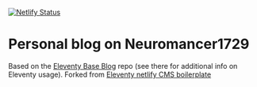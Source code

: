 [![Netlify Status](https://api.netlify.com/api/v1/badges/bbf28a84-4bdb-407b-a2fa-32628d27fa3d/deploy-status)](https://app.netlify.com/sites/eleventy-netlify-boilerplate/deploys)

# Personal blog on Neuromancer1729

Based on the [Eleventy Base Blog](https://github.com/11ty/eleventy-base-blog) repo (see there for additional info on Eleventy usage). Forked from [Eleventy netlify CMS boilerplate](https://github.com/danurbanowicz/eleventy-netlify-boilerplate)
